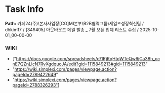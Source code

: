 # Task Info

**Path:** 카페24(주)\본사사업장\[CG]MI본부\B2B협력그룹\세일즈성장혁신팀 / dhkim17 / [349405] 아웃바운드 메일 발송 _ 7월 오픈 업체 리스트 수집 / 2025-10-01_00-00-00

### WIKI
- ["https://docs.google.com/spreadsheets/d/1KjKqHtqWTeQw6jCa38h_ocnE7QZnLIcN7RvXgdqucJA/edit?gid=1115849213#gid=1115849213"
- "https://wiki.simplexi.com/pages/viewpage.action?pageId=2789422649"
- "https://wiki.simplexi.com/pages/viewpage.action?pageId=2788326293"]

